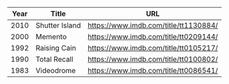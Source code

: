 | Year | Title          | URL                                   |
| ---- | -------------- | ------------------------------------- |
| 2010 | Shutter Island | https://www.imdb.com/title/tt1130884/ |
| 2000 | Memento        | https://www.imdb.com/title/tt0209144/ |
| 1992 | Raising Cain   | https://www.imdb.com/title/tt0105217/ |
| 1990 | Total Recall   | https://www.imdb.com/title/tt0100802/ |
| 1983 | Videodrome     | https://www.imdb.com/title/tt0086541/ |
